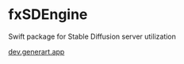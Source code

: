 # fxSDEngine
Swift package for Stable Diffusion server utilization

[dev.generart.app](https://dev.generart.app)
